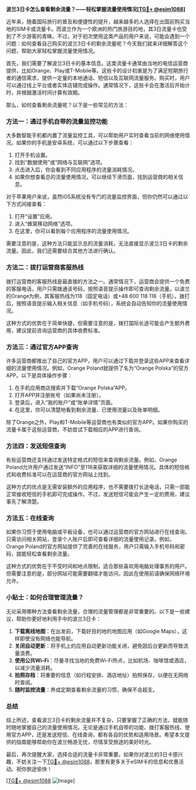 **波兰3日卡怎么查看剩余流量？——轻松掌握流量使用情况[[TG💪+ @esim1088](https://t.me/s/esim1088)]**

近年来，随着国际旅行的普及和便捷性的提升，越来越多的人选择在出国前购买当地的SIM卡或流量卡。而波兰作为一个欧洲的热门旅游目的地，其3日流量卡也受到了不少游客的青睐。不过，对于初次使用这类产品的用户来说，可能会遇到一个问题：如何查看自己购买的波兰3日卡的剩余流量呢？今天我们就来详细解答这个问题，帮助大家轻松掌握流量使用情况。

首先，我们需要了解波兰3日卡的基本信息。这类流量卡通常由当地的电信运营商提供，比如Orange、Play或T-Mobile等。这些卡的设计初衷是为了满足短期旅行者的通信需求，提供一定量的本地通话、短信以及互联网流量服务。购买时，用户可以通过线上平台或者实体店铺完成操作。通常情况下，这些卡会在激活后开始计时，并根据激活时间计算有效期。

那么，如何查看剩余流量呢？以下是一些常见的方法：

### 方法一：通过手机自带的流量监控功能

大多数智能手机都内置了流量监控工具，可以帮助用户实时查看当前的网络使用情况。如果你的手机是安卓系统，可以通过以下步骤查看：

1. 打开手机设置。
2. 找到“数据使用”或“网络与互联网”选项。
3. 点击进入后，你会看到不同应用程序的流量消耗情况。
4. 如果你想查看总的流量使用情况，可以继续下滑页面，找到运营商的相关信息。

对于苹果用户来说，虽然iOS系统没有专门的流量监控界面，但你仍然可以通过以下方式间接查看：

1. 打开“设置”应用。
2. 进入“蜂窝移动网络”选项。
3. 在这里，你可以看到每个应用程序的流量使用情况。

需要注意的是，这种方法只能显示总的流量消耗，无法直接显示波兰3日卡的剩余流量。因此，我们还需要结合其他方法进行确认。

### 方法二：拨打运营商客服热线

拨打运营商的客服热线是最直接的方法之一。通常情况下，运营商会提供一个免费的客服电话，用户只需拨通该号码，按照语音提示操作即可查询剩余流量。以波兰的Orange为例，其客服热线为118（固定电话）或+48 600 118 118（手机）。拨打后，按照语音提示输入相关信息（如手机号码），系统会自动告知你的流量使用情况。

这种方式的优势在于简单快捷，但需要注意的是，拨打国际长途可能会产生额外费用，建议提前咨询运营商的具体收费标准。

### 方法三：通过官方APP查询

许多运营商都推出了自己的官方APP，用户可以通过下载并登录这些APP来查看详细的流量使用情况。例如，Orange Poland就提供了名为“Orange Polska”的官方APP。以下是具体操作步骤：

1. 在手机应用商店搜索并下载“Orange Polska”APP。
2. 打开APP并注册账号（如果尚未注册）。
3. 登录后，进入“我的账户”或“账单详情”页面。
4. 在这里，你可以清楚地看到剩余流量、已使用流量以及账单明细。

除了Orange之外，Play和T-Mobile等运营商也有类似的官方APP。如果你购买的流量卡属于这些运营商，不妨尝试下载相应的APP进行查询。

### 方法四：发送短信查询

有些运营商还支持通过发送特定格式的短信来查询剩余流量。例如，Orange Poland允许用户通过发送“INFO”至118来获取详细的流量使用情况。具体的短信格式和收费标准可以在运营商的官方网站上找到。

这种方式的优点是无需安装额外的应用程序，也不需要拨打长途电话，只需一部能正常接收短信的手机即可完成操作。不过，发送短信可能会产生一定的费用，建议事先了解清楚。

### 方法五：在线查询

如果你习惯于使用电脑或平板设备，也可以通过运营商的官方网站进行在线查询。只需访问相关网站，登录个人账户后即可查看详细的流量使用记录。例如，Orange Poland的官方网站提供了完善的在线服务，用户只需输入手机号码和密码，就能轻松查看剩余流量。

这种方式的优势在于不受时间和地点限制，适合那些喜欢用电脑处理事务的用户。但需要注意的是，部分网站可能需要翻墙才能访问，因此在使用前请确保网络环境允许。

### 小贴士：如何合理管理流量？

无论采用哪种方法查看剩余流量，合理的流量管理都是非常重要的。以下是一些建议，帮助你更好地利用手中的波兰3日卡：

1. **下载离线地图**：在出发前，下载好目的地的地图应用（如Google Maps），这样即使没有网络也能导航。
2. **关闭自动更新**：将手机上的应用自动更新功能关闭，避免因后台更新而导致流量浪费。
3. **使用公共Wi-Fi**：尽量寻找当地的免费Wi-Fi热点，比如机场、咖啡馆或酒店，以减少流量消耗。
4. **拍照存档**：将重要的信息（如行程安排、酒店地址）拍照保存，以便在无网络时查阅。
5. **随时监控流量**：养成定期查看剩余流量的习惯，确保不会超支。

### 总结

综上所述，查看波兰3日卡的剩余流量并不复杂，只要掌握了正确的方法，就能随时随地掌握自己的流量使用情况。无论是通过手机自带的功能、拨打客服热线、使用官方APP，还是发送短信、在线查询，都有各自的优势和适用场景。希望本文提供的指南能够帮助你在波兰畅游无忧，尽情享受旅途的美好时光。

最后，再次提醒大家，选择合适的流量卡非常重要。如果你对波兰的3日卡感兴趣，不妨关注一下[TG💪+ @esim1088](https://t.me/s/esim1088)，那里有更多关于eSIM卡的信息和优惠活动。祝你旅途愉快！

[[TG💪+ @esim1088](https://t.me/s/esim1088) ![Image](https://i.postimg.cc/4NQfJmqS/Snipaste-2025-05-13-00-14-12.png)]